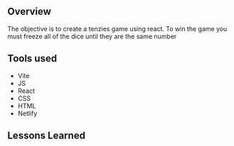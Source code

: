 ## Overview

The objective is to create a tenzies game using react. To win the game you must freeze all of the dice until they are the same number

## Tools used

- Vite
- JS
- React
- CSS
- HTML
- Netlify

## Lessons Learned
